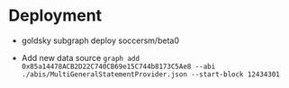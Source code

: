 # Deployment

- goldsky subgraph deploy soccersm/beta0

- Add new data source `graph add 0x85a14478ACB2D22C740CB69e15C744b8173C5Ae8 --abi ./abis/MultiGeneralStatementProvider.json --start-block 12434301`